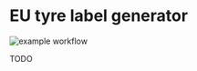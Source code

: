 # EU tyre label generator

![example workflow](https://github.com/osbeorn/eu-tyre-label-generator/actions/workflows/maven.yml/badge.svg)

TODO
